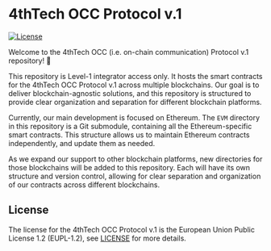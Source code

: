 # 4thTech OCC Protocol v.1

[![License](https://img.shields.io/badge/License-EUPL_1.2-blue)](https://github.com/4thtech/smart-contracts/blob/main/LICENSE.md)

Welcome to the 4thTech OCC (i.e. on-chain communication) Protocol v.1 repository! 👋

This repository is Level-1 integrator access only. It hosts the smart contracts for the 4thTech OCC Protocol v.1 across multiple blockchains. Our goal is to deliver blockchain-agnostic solutions, and this repository is structured to provide clear organization and separation for different blockchain platforms.

Currently, our main development is focused on Ethereum. The `EVM` directory in this repository is a Git submodule, containing all the Ethereum-specific smart contracts. This structure allows us to maintain Ethereum contracts independently, and update them as needed.

As we expand our support to other blockchain platforms, new directories for those blockchains will be added to this repository. Each will have its own structure and version control, allowing for clear separation and organization of our contracts across different blockchains.

## License

The license for the 4thTech OCC Protocol v.1 is the European Union Public License 1.2 (EUPL-1.2), see [LICENSE](https://github.com/4thtech/smart-contracts/blob/main/LICENSE.md) for more details.
